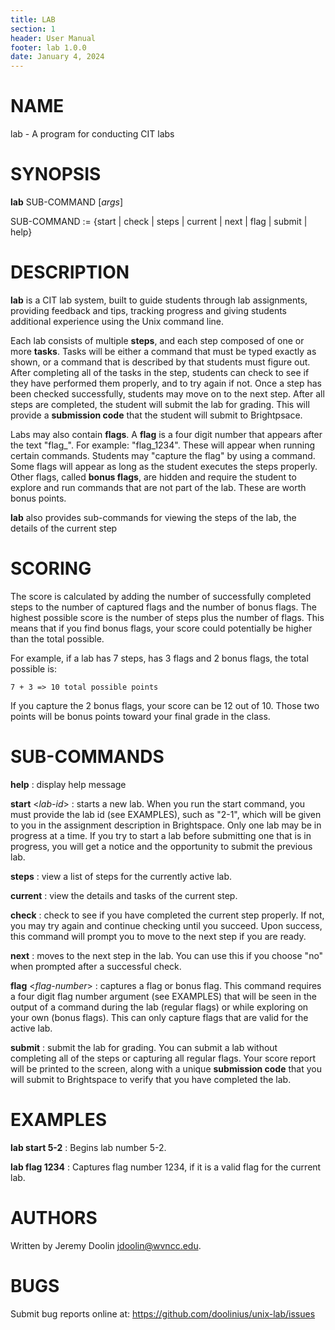 ```yaml
---
title: LAB
section: 1
header: User Manual
footer: lab 1.0.0
date: January 4, 2024
---
```

# NAME
lab - A program for conducting CIT labs

# SYNOPSIS
**lab** SUB-COMMAND [*args*]

SUB-COMMAND := {start | check | steps | current | next | flag | submit | help}

# DESCRIPTION
**lab** is a CIT lab system, built to guide students through lab assignments, providing feedback and tips, tracking progress and giving students additional experience using the Unix command line. 

Each lab consists of multiple **steps**, and each step composed of one or more **tasks**. Tasks will be either a command that must be typed exactly as shown, or a command that is described by that students must figure out. After completing all of the tasks in the step, students can check to see if they have performed them properly, and to try again if not. Once a step has been checked successfully, students may move on to the next step. After all steps are completed, the student will submit the lab for grading. This will provide a **submission code** that the student will submit to Brightpsace. 

Labs may also contain **flags**. A **flag** is a four digit number that appears after the text "flag_". For example: "flag_1234". These will appear when running certain commands. Students may "capture the flag" by using a command. Some flags will appear as long as the student executes the steps properly. Other flags, called **bonus flags**, are hidden and require the student to explore and run commands that are not part of the lab. These are worth bonus points. 

**lab** also provides sub-commands for viewing the steps of the lab, the details of the current step

# SCORING

The score is calculated by adding the number of successfully completed steps to the number of captured flags and the number of bonus flags. The highest possible score is the number of steps plus the number of flags. This means that if you find bonus flags, your score could potentially be higher than the total possible. 

For example, if a lab has 7 steps, has 3 flags and 2 bonus flags, the total possible is:

    7 + 3 => 10 total possible points

If you capture the 2 bonus flags, your score can be 12 out of 10. Those two points will be bonus points toward your final grade in the class. 


# SUB-COMMANDS
**help** 
: display help message

**start** <*lab-id*>
: starts a new lab. When you run the start command, you must provide the lab id (see EXAMPLES), such as "2-1", which will be given to you in the assignment description in Brightspace. Only one lab may be in progress at a time. If you try to start a lab before submitting one that is in progress, you will get a notice and the opportunity to submit the previous lab. 

**steps** 
: view a list of steps for the currently active lab.

**current**
: view the details and tasks of the current step.

**check**
: check to see if you have completed the current step properly. If not, you may try again and continue checking until you succeed. Upon success, this command will prompt you to move to the next step if you are ready. 

**next**
: moves to the next step in the lab. You can use this if you choose "no" when prompted after a successful check. 

**flag** <*flag-number*>
: captures a flag or bonus flag. This command requires a four digit flag number argument (see EXAMPLES) that will be seen in the output of a command during the lab (regular flags) or while exploring on your own (bonus flags). This can only capture flags that are valid for the active lab. 

**submit**
: submit the lab for grading. You can submit a lab without completing all of the steps or capturing all regular flags. Your score report will be printed to the screen, along with a unique **submission code** that you will submit to Brightspace to verify that you have completed the lab. 

# EXAMPLES
**lab start 5-2**
: Begins lab number 5-2. 

**lab flag 1234**
: Captures flag number 1234, if it is a valid flag for the current lab. 

# AUTHORS
Written by Jeremy Doolin <jdoolin@wvncc.edu>.

# BUGS
Submit bug reports online at: <https://github.com/doolinius/unix-lab/issues>